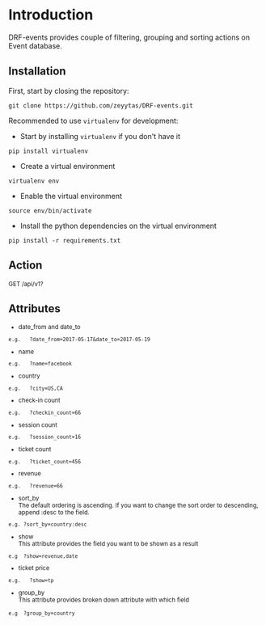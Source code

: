 
<h1>Introduction</h1> 

DRF-events provides couple of filtering, grouping and sorting actions on Event database.

## Installation

First, start by closing the repository:

```
git clone https://github.com/zeyytas/DRF-events.git
```

Recommended to use `virtualenv` for development:

- Start by installing `virtualenv` if you don't have it
```
pip install virtualenv
```

- Create a virtual environment
```
virtualenv env
```

- Enable the virtual environment
```
source env/bin/activate
```

- Install the python dependencies on the virtual environment
```
pip install -r requirements.txt
```

## Action
<small>
   
GET         /api/v1? </small>

## Attributes

<small>
   
   - date_from and date_to

   ```e.g.   ?date_from=2017-05-17&date_to=2017-05-19```
   
   - name

   ```e.g.   ?name=facebook```


   - country

   ```e.g.   ?city=US,CA```
   
   - check-in count

   ```e.g.   ?checkin_count=66```
   
   - session count

   ```e.g.   ?session_count=16```
   
   - ticket count

   ```e.g.   ?ticket_count=456```
   
   - revenue

   ```e.g.   ?revenue=66```

   - sort_by </br>
   The default ordering is ascending. If you want to change the sort order to descending, append :desc to the field.

   ```e.g. ?sort_by=country:desc```

   - show </br>
   This attribute provides the field you want to be shown as a result
   
   ```e.g  ?show=revenue,date```
   
   - ticket price

   ```e.g.   ?show=tp```

   - group_by </br>
   This attribute provides broken down attribute with which field
   
   ```e.g  ?group_by=country```
</small>

